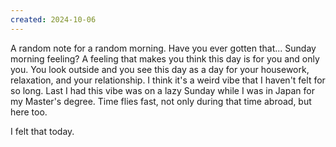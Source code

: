 ```yaml
---
created: 2024-10-06
---
```

A random note for a random morning. Have you ever gotten that... Sunday morning feeling? A feeling that makes you think this day is for you and only you. You look outside and you see this day as a day for your housework, relaxation, and your relationship. I think it's a weird vibe that I haven't felt for so long. Last I had this vibe was on a lazy Sunday while I was in Japan for my Master's degree. Time flies fast, not only during that time abroad, but here too.

I felt that today.